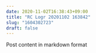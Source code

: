 ```yaml
---
date: 2020-11-02T16:38:43+09:00
title: "RC Logr 20201102 163842"
slug: "1604302723"
draft: false
---
```


Post content in markdown format
